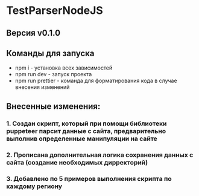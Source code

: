 # TestParserNodeJS
## Версия v0.1.0
## Команды для запуска
- npm i - установка всех зависимостей
- npm run dev - запуск проекта
- npm run prettier - команда для форматирования кода в случае внесения изменений

## Внесенные изменения:
### 1. Создан скрипт, который при помощи библиотеки puppeteer парсит данные с сайта, предварительно выполнив определенные манипуляции на сайте
### 2. Прописана дополнительная логика сохранения данных с сайта (создание необходимых дирректорий)
### 3. Добавлено по 5 примеров выполнения скрипта по каждому региону